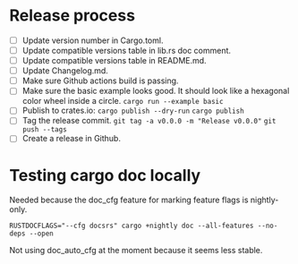 # Release process

- [ ] Update version number in Cargo.toml.
- [ ] Update compatible versions table in lib.rs doc comment.
- [ ] Update compatible versions table in README.md.
- [ ] Update Changelog.md.
- [ ] Make sure Github actions build is passing.
- [ ] Make sure the basic example looks good.
      It should look like a hexagonal color wheel inside a circle.
      `cargo run --example basic`
- [ ] Publish to crates.io:
      `cargo publish --dry-run`
      `cargo publish`
- [ ] Tag the release commit.
      `git tag -a v0.0.0 -m "Release v0.0.0"`
      `git push --tags`
- [ ] Create a release in Github.

# Testing cargo doc locally

Needed because the doc_cfg feature for marking feature flags is nightly-only.

```
RUSTDOCFLAGS="--cfg docsrs" cargo +nightly doc --all-features --no-deps --open
```

Not using doc_auto_cfg at the moment because it seems less stable.
